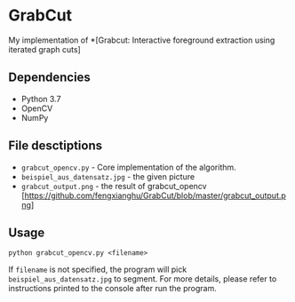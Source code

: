 
# GrabCut

My implementation of *[Grabcut: Interactive foreground extraction using iterated graph cuts]
## Dependencies

* Python 3.7
* OpenCV
* NumPy


## File desctiptions

* `grabcut_opencv.py` - Core implementation of the algorithm.
* `beispiel_aus_datensatz.jpg` - the given picture
* `grabcut_output.png` - the result of grabcut_opencv [https://github.com/fengxianghu/GrabCut/blob/master/grabcut_output.png]

## Usage

```
python grabcut_opencv.py <filename>
```

If `filename` is not specified, the program will pick `beispiel_aus_datensatz.jpg` to segment. For more details, 
please refer to instructions printed to the console after run the program.
